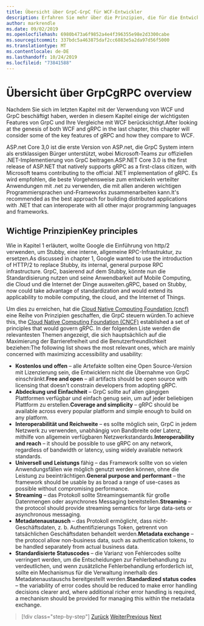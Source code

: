 ```yaml
---
title: Übersicht über GrpC-GrpC für WCF-Entwickler
description: Erfahren Sie mehr über die Prinzipien, die für die Entwicklung von GrpC entwickelt wurden.
author: markrendle
ms.date: 09/02/2019
ms.openlocfilehash: 6980b473a6f9852a4e4f396355e98e2d3300cabe
ms.sourcegitcommit: 337bdc5a463875daf2cc6883e5a2da97d56f5000
ms.translationtype: MT
ms.contentlocale: de-DE
ms.lasthandoff: 10/24/2019
ms.locfileid: "73841588"
---
```

# <a name="grpc-overview"></a><span data-ttu-id="a2a8d-103">Übersicht über GrpC</span><span class="sxs-lookup"><span data-stu-id="a2a8d-103">gRPC overview</span></span>

<span data-ttu-id="a2a8d-104">Nachdem Sie sich im letzten Kapitel mit der Verwendung von WCF und GrpC beschäftigt haben, werden in diesem Kapitel einige der wichtigsten Features von GrpC und Ihre Vergleiche mit WCF berücksichtigt.</span><span class="sxs-lookup"><span data-stu-id="a2a8d-104">After looking at the genesis of both WCF and gRPC in the last chapter, this chapter will consider some of the key features of gRPC and how they compare to WCF.</span></span>

<span data-ttu-id="a2a8d-105">ASP.net Core 3,0 ist die erste Version von ASP.net, die GrpC System intern als erstklassigen Bürger unterstützt, wobei Microsoft-Teams zur offiziellen .NET-Implementierung von GrpC beitragen.</span><span class="sxs-lookup"><span data-stu-id="a2a8d-105">ASP.NET Core 3.0 is the first release of ASP.NET that natively supports gRPC as a first-class citizen, with Microsoft teams contributing to the official .NET implementation of gRPC.</span></span> <span data-ttu-id="a2a8d-106">Es wird empfohlen, die beste Vorgehensweise zum entwickeln verteilter Anwendungen mit .net zu verwenden, die mit allen anderen wichtigen Programmiersprachen und-Frameworks zusammenarbeiten kann.</span><span class="sxs-lookup"><span data-stu-id="a2a8d-106">It's recommended as the best approach for building distributed applications with .NET that can interoperate with all other major programming languages and frameworks.</span></span>

## <a name="key-principles"></a><span data-ttu-id="a2a8d-107">Wichtige Prinzipien</span><span class="sxs-lookup"><span data-stu-id="a2a8d-107">Key principles</span></span>

<span data-ttu-id="a2a8d-108">Wie in Kapitel 1 erläutert, wollte Google die Einführung von http/2 verwenden, um Stubby, eine interne, allgemeine RPC-Infrastruktur, zu ersetzen.</span><span class="sxs-lookup"><span data-stu-id="a2a8d-108">As discussed in chapter 1, Google wanted to use the introduction of HTTP/2 to replace Stubby, its internal, general purpose RPC infrastructure.</span></span> <span data-ttu-id="a2a8d-109">GrpC, basierend auf dem Stubby, könnte nun die Standardisierung nutzen und seine Anwendbarkeit auf Mobile Computing, die Cloud und die Internet der Dinge ausweiten.</span><span class="sxs-lookup"><span data-stu-id="a2a8d-109">gRPC, based on Stubby, now could take advantage of standardization and would extend its applicability to mobile computing, the cloud, and the Internet of Things.</span></span>

<span data-ttu-id="a2a8d-110">Um dies zu erreichen, hat die [Cloud Native Computing Foundation (cncf)](https://www.cncf.io/) eine Reihe von Prinzipien geschaffen, die GrpC steuern würden.</span><span class="sxs-lookup"><span data-stu-id="a2a8d-110">To achieve this, the [Cloud Native Computing Foundation (CNCF)](https://www.cncf.io/) established a set of principles that would govern gRPC.</span></span> <span data-ttu-id="a2a8d-111">In der folgenden Liste werden die relevantesten Themen angezeigt, die sich hauptsächlich auf die Maximierung der Barrierefreiheit und die Benutzerfreundlichkeit beziehen:</span><span class="sxs-lookup"><span data-stu-id="a2a8d-111">The following list shows the most relevant ones, which are mainly concerned with maximizing accessibility and usability:</span></span>

- <span data-ttu-id="a2a8d-112">**Kostenlos und offen** – alle Artefakte sollten eine Open Source-Version mit Lizenzierung sein, die Entwicklern nicht die Übernahme von GrpC einschränkt.</span><span class="sxs-lookup"><span data-stu-id="a2a8d-112">**Free and open** – all artifacts should be open source with licensing that doesn't constrain developers from adopting gRPC.</span></span>
- <span data-ttu-id="a2a8d-113">**Abdeckung und Einfachheit** – GrpC sollte auf allen gängigen Plattformen verfügbar und einfach genug sein, um auf jeder beliebigen Plattform zu erstellen.</span><span class="sxs-lookup"><span data-stu-id="a2a8d-113">**Coverage and simplicity** – gRPC should be available across every popular platform and simple enough to build on any platform.</span></span>
- <span data-ttu-id="a2a8d-114">**Interoperabilität und Reichweite** – es sollte möglich sein, GrpC in jedem Netzwerk zu verwenden, unabhängig von Bandbreite oder Latenz, mithilfe von allgemein verfügbaren Netzwerkstandards.</span><span class="sxs-lookup"><span data-stu-id="a2a8d-114">**Interoperability and reach** – it should be possible to use gRPC on any network, regardless of bandwidth or latency, using widely available network standards.</span></span>
- <span data-ttu-id="a2a8d-115">**Universell und Leistungs** fähig – das Framework sollte von so vielen Anwendungsfällen wie möglich genutzt werden können, ohne die Leistung zu beeinträchtigen.</span><span class="sxs-lookup"><span data-stu-id="a2a8d-115">**General purpose and performant** – the framework should be usable by as broad a range of use-cases as possible without compromising performance.</span></span>
- <span data-ttu-id="a2a8d-116">**Streaming** – das Protokoll sollte Streamingsemantik für große Datenmengen oder asynchrones Messaging bereitstellen.</span><span class="sxs-lookup"><span data-stu-id="a2a8d-116">**Streaming** – the protocol should provide streaming semantics for large data-sets or asynchronous messaging.</span></span>
- <span data-ttu-id="a2a8d-117">**Metadatenaustausch** – das Protokoll ermöglicht, dass nicht-Geschäftsdaten, z. b. Authentifizierungs Token, getrennt von tatsächlichen Geschäftsdaten behandelt werden.</span><span class="sxs-lookup"><span data-stu-id="a2a8d-117">**Metadata exchange** – the protocol allow non-business data, such as authentication tokens, to be handled separately from actual business data.</span></span>
- <span data-ttu-id="a2a8d-118">**Standardisierte Statuscodes** – die Varianz von Fehlercodes sollte verringert werden, um die Entscheidungen zur Fehlerbehandlung zu verdeutlichen, und wenn zusätzliche Fehlerbehandlung erforderlich ist, sollte ein Mechanismus für die Verwaltung innerhalb des Metadatenaustauschs bereitgestellt werden.</span><span class="sxs-lookup"><span data-stu-id="a2a8d-118">**Standardized status codes** – the variability of error codes should be reduced to make error handling decisions clearer and, where additional richer error handling is required, a mechanism should be provided for managing this within the metadata exchange.</span></span>

>[!div class="step-by-step"]
><span data-ttu-id="a2a8d-119">[Zurück](introduction.md)
>[Weiter](approach.md)</span><span class="sxs-lookup"><span data-stu-id="a2a8d-119">[Previous](introduction.md)
[Next](approach.md)</span></span>
